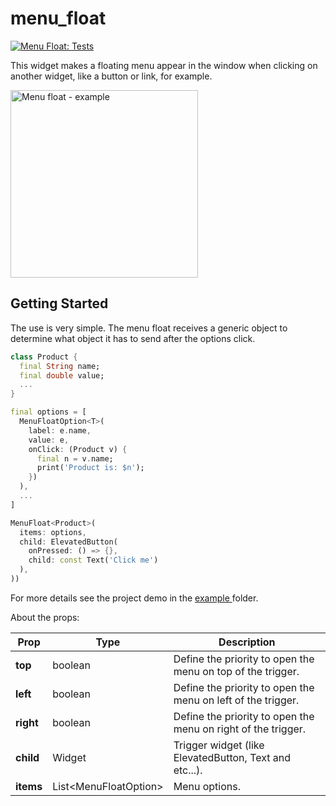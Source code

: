 # menu_float

[![Menu Float: Tests](https://github.com/emirdeliz/menu_float/actions/workflows/main.yml/badge.svg)](https://github.com/emirdeliz/menu_float/actions/workflows/main.yml)

This widget makes a floating menu appear in the window when clicking on another widget, like a button or link, for example.

<img src="https://raw.githubusercontent.com/emirdeliz/menu_float/master/assets/example.gif" width="300" height="auto" alt="Menu float - example"/>

## Getting Started
The use is very simple. The menu float receives a generic object to determine what object it has to send after the options click.

```dart
class Product {
  final String name;
  final double value;
  ...
}

final options = [
  MenuFloatOption<T>(
    label: e.name,
    value: e,
    onClick: (Product v) {
      final n = v.name;
      print('Product is: $n');
    })
  ),
  ...
]

MenuFloat<Product>(
  items: options,
  child: ElevatedButton(
    onPressed: () => {}, 
    child: const Text('Click me')
  ),
))
```

For more details see the project demo in the [example
](https://github.com/emirdeliz/menu_float/tree/master/example/menu_float_demo)folder.

About the props:

| **Prop**  | **Type** | **Description** |
|-----------|----------|---------------------------------------------------------------------|
| **top** | boolean | Define the priority to open the menu on top of the trigger. |
| **left** | boolean | Define the priority to open the menu on left of the trigger. |
| **right** | boolean | Define the priority to open the menu on right of the trigger. |
| **child** | Widget | Trigger widget (like ElevatedButton, Text and etc...). |
| **items** | List<MenuFloatOption<T>> | Menu options. |
